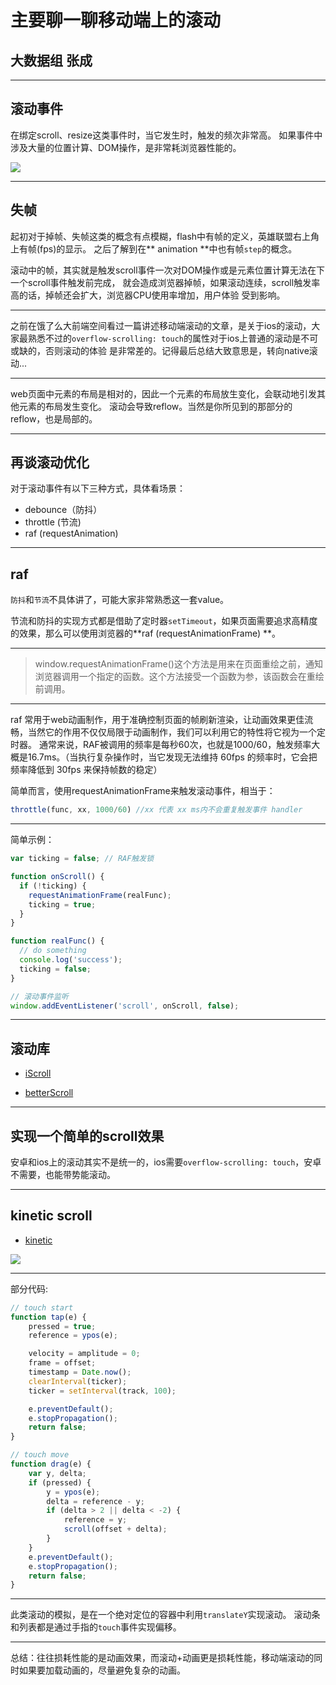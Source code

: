 # 主要聊一聊移动端上的滚动

## 大数据组 张成

----

## 滚动事件

在绑定scroll、resize这类事件时，当它发生时，触发的频次非常高。
如果事件中涉及大量的位置计算、DOM操作，是非常耗浏览器性能的。

![](http://ww4.sinaimg.cn/mw690/7cc829d3gw1f3zwxgaoo9g20he0ckqv5.gif)<!-- .element height="50%" width="50%" -->

----

## 失帧

起初对于掉帧、失帧这类的概念有点模糊，flash中有帧的定义，英雄联盟右上角上有帧(fps)的显示。
之后了解到在** animation **中也有帧`step`的概念。

滚动中的帧，其实就是触发scroll事件一次对DOM操作或是元素位置计算无法在下一个scroll事件触发前完成，
就会造成浏览器掉帧，如果滚动连续，scroll触发率高的话，掉帧还会扩大，浏览器CPU使用率增加，用户体验
受到影响。

----

之前在饿了么大前端空间看过一篇讲述移动端滚动的文章，是关于ios的滚动，大家最熟悉不过的`overflow-scrolling: touch`的属性对于ios上普通的滚动是不可或缺的，否则滚动的体验
是非常差的。记得最后总结大致意思是，转向native滚动... 

----

web页面中元素的布局是相对的，因此一个元素的布局放生变化，会联动地引发其他元素的布局发生变化。
滚动会导致reflow。当然是你所见到的那部分的reflow，也是局部的。

----

## 再谈滚动优化

对于滚动事件有以下三种方式，具体看场景：

- debounce（防抖）
- throttle (节流)
- raf (requestAnimation)

----


## raf

`防抖`和`节流`不具体讲了，可能大家非常熟悉这一套value。

节流和防抖的实现方式都是借助了定时器`setTimeout`，如果页面需要追求高精度的效果，那么可以使用浏览器的**raf (requestAnimationFrame) **。

----

> window.requestAnimationFrame()这个方法是用来在页面重绘之前，通知浏览器调用一个指定的函数。这个方法接受一个函数为参，该函数会在重绘前调用。

----

raf 常用于web动画制作，用于准确控制页面的帧刷新渲染，让动画效果更佳流畅，当然它的作用不仅仅局限于动画制作，我们可以利用它的特性将它视为一个定时器。
通常来说，RAF被调用的频率是每秒60次，也就是1000/60，触发频率大概是16.7ms。（当执行复杂操作时，当它发现无法维持 60fps 的频率时，它会把频率降低到 30fps 来保持帧数的稳定）

简单而言，使用requestAnimationFrame来触发滚动事件，相当于：

```javascript
throttle(func, xx, 1000/60) //xx 代表 xx ms内不会重复触发事件 handler
```
----
简单示例：

```javascript
var ticking = false; // RAF触发锁

function onScroll() {
  if (!ticking) {
    requestAnimationFrame(realFunc);
    ticking = true;
  }
}

function realFunc() {
  // do something
  console.log('success');
  ticking = false;
}

// 滚动事件监听
window.addEventListener('scroll', onScroll, false);
```

----

## 滚动库

- [iScroll](https://github.com/cubiq/iscroll)

- [betterScroll](https://github.com/ustbhuangyi/better-scroll)

----

## 实现一个简单的scroll效果

安卓和ios上的滚动其实不是统一的，ios需要`overflow-scrolling: touch`，安卓不需要，也能带势能滚动。

----

## kinetic scroll

- [kinetic](https://github.com/ariya/kinetic)

![](https://ws1.sinaimg.cn/large/006tNc79gy1fgrbt0co86g30lw11khe0.gif)<!-- .element height="10%" width="50%" -->

----
部分代码:

```Javascript
// touch start
function tap(e) {
    pressed = true;
    reference = ypos(e);

    velocity = amplitude = 0;
    frame = offset;
    timestamp = Date.now();
    clearInterval(ticker);
    ticker = setInterval(track, 100);

    e.preventDefault();
    e.stopPropagation();
    return false;
}

// touch move
function drag(e) {
    var y, delta;
    if (pressed) {
        y = ypos(e);
        delta = reference - y;
        if (delta > 2 || delta < -2) {
            reference = y;
            scroll(offset + delta);
        }
    }
    e.preventDefault();
    e.stopPropagation();
    return false;
}
```
----

此类滚动的模拟，是在一个绝对定位的容器中利用`translateY`实现滚动。
滚动条和列表都是通过手指的`touch`事件实现偏移。

----

总结：往往损耗性能的是动画效果，而滚动+动画更是损耗性能，移动端滚动的同时如果要加载动画的，尽量避免复杂的动画。
